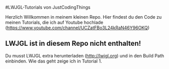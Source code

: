 #LWJGL-Tutorials von JustCodingThings

Herzlich Willkommen in meinem kleinen Repo. Hier findest du den Code zu meinen Tutorials, die ich auf Youtube hochlade (https://www.youtube.com/channel/UCZatFBo3L24kRaN46Y96OKQ)

LWJGL ist in diesem Repo nicht enthalten!
-----------------------------------------
Du musst LWJGL extra herunterladen (http://lwjgl.org) und in den Build Path einbinden. Wie das geht zeige ich in Tutorial 1.

